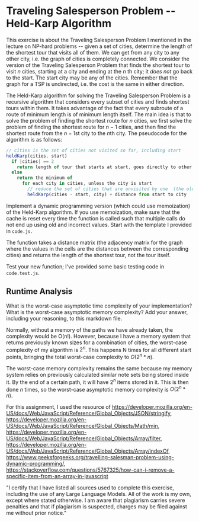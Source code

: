 # Traveling Salesperson Problem -- Held-Karp Algorithm

This exercise is about the Traveling Salesperson Problem I mentioned in the
lecture on NP-hard problems -- given a set of cities, determine the length of
the shortest tour that visits all of them. We can get from any city to any other
city, i.e. the graph of cities is completely connected. We consider the version
of the Traveling Salesperson Problem that finds the shortest tour to visit $n$
cities, starting at a city and ending at the $n$ th city; it *does not* go
back to the start. The start city may be any of the cities. Remember that the
graph for a TSP is undirected, i.e. the cost is the same in either direction.

The Held-Karp algorithm for solving the Traveling Salesperson Problem is a
recursive algorithm that considers every subset of cities and finds shortest
tours within them. It takes advantage of the fact that every subroute of a route
of minimum length is of minimum length itself. The main idea is that to solve
the problem of finding the shortest route for $n$ cities, we first solve the
problem of finding the shortest route for $n-1$ cities, and then find the
shortest route from the $n-1$st city to the $n$th city. The pseudocode for the
algorithm is as follows:

```javascript
// cities is the set of cities not visited so far, including start
heldKarp(cities, start)
  if |cities| == 2
    return length of tour that starts at start, goes directly to other city in cities
  else
    return the minimum of
      for each city in cities, unless the city is start
        // reduce the set of cities that are unvisited by one  (the old start), set the new start, add on the distance from old start to new start
        heldKarp(cities - start, city) + distance from start to city
```

Implement a dynamic programming version (which could use memoization) of the
Held-Karp algorithm. If you use memoization, make sure that the cache is reset
every time the function is called such that multiple calls do not end up using
old and incorrect values. Start with the template I provided in `code.js`.

The function takes a distance matrix (the adjacency matrix for the graph where
the values in the cells are the distances between the corresponding cities) and
returns the length of the shortest tour, not the tour itself.

Test your new function; I've provided some basic testing code in `code.test.js`.

## Runtime Analysis

What is the worst-case asymptotic time complexity of your implementation? What
is the worst-case asymptotic memory complexity? Add your answer, including your
reasoning, to this markdown file.



Normally, without a memory of the paths we have already taken, the complexity would be O(n!). However, because I have a memory system that returns previously known sizes for a combination of cities, the worst-case complexity of my algorithm is $2^n$. This happens N times for all different start points, bringing the total worst-case complexity to $O(2^n*n)$.


The worst-case memory complexity remains the same because my memory system relies on previously calculated similar note sets being stored inside it. By the end of a certain path, it will have $2^n$ items stored in it. This is then done $n$ times, so the worst-case asymptotic memory complexity is $O(2^n*n)$.


For this assignment, I used the resource of https://developer.mozilla.org/en-US/docs/Web/JavaScript/Reference/Global_Objects/JSON/stringify, https://developer.mozilla.org/en-US/docs/Web/JavaScript/Reference/Global_Objects/Math/min, https://developer.mozilla.org/en-US/docs/Web/JavaScript/Reference/Global_Objects/Array/filter, https://developer.mozilla.org/en-US/docs/Web/JavaScript/Reference/Global_Objects/Array/indexOf, https://www.geeksforgeeks.org/travelling-salesman-problem-using-dynamic-programming/, https://stackoverflow.com/questions/5767325/how-can-i-remove-a-specific-item-from-an-array-in-javascript

"I certify that I have listed all sources used to complete this exercise, including the use of any Large Language Models. All of the work is my own, except where stated otherwise. I am aware that plagiarism carries severe penalties and that if plagiarism is suspected, charges may be filed against me without prior notice."
